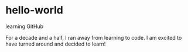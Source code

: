 # hello-world
learning GitHub

For a decade and a half, I ran away from learning to code. I am excited to have turned around and decided to learn!
